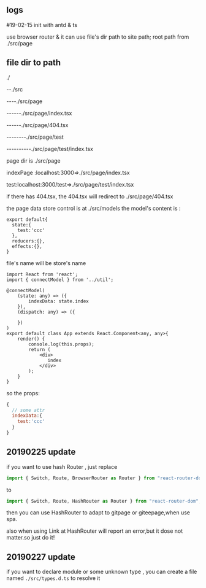 ## logs

#19-02-15 init with antd & ts 

use browser router & it can use file's dir path to site path;
root path from ./src/page

## file dir to path

./

--./src

----./src/page

------./src/page/index.tsx

------./src/page/404.tsx

--------./src/page/test

----------./src/page/test/index.tsx

page dir is ./src/page

indexPage :localhost:3000=>./src/page/index.tsx

test:localhost:3000/test=>./src/page/test/index.tsx

if there has 404.tsx,
the 404.tsx will redirect to ./src/page/404.tsx

the page data store control is at ./src/models
the model's content is :

```tsx
export default{
  state:{
    test:'ccc'
  },
  reducers:{},
  effects:{},
}
```
file's name will be store's name

```tsx
import React from 'react';
import { connectModel } from '../util';

@connectModel(
    (state: any) => ({
        indexData: state.index
    }),
    (dispatch: any) => ({

    })
)
export default class App extends React.Component<any, any>{
    render() {
        console.log(this.props);
        return (
            <div>
               index
            </div>
        );
    }
}
```

so the props:
```js
{
  // some attr
  indexData:{
    test:'ccc'
  }
}
```
## 20190225 update

if you want to use hash Router , just replace

```ts
import { Switch, Route, BrowserRouter as Router } from "react-router-dom";
```

to 

```ts
import { Switch, Route, HashRouter as Router } from "react-router-dom";
```

then you can use HashRouter to adapt to gitpage or giteepage,when use spa.

also when using Link at HashRouter will report an error,but it dose not matter.so just do it!


## 20190227 update

if you want to declare module or some unknown type , you can create a file named ```./src/types.d.ts``` to resolve it
